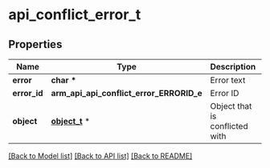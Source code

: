 # api_conflict_error_t

## Properties
Name | Type | Description | Notes
------------ | ------------- | ------------- | -------------
**error** | **char \*** | Error text | 
**error_id** | **arm_api_api_conflict_error_ERRORID_e** | Error ID | 
**object** | [**object_t**](.md) \* | Object that is conflicted with | [optional] 

[[Back to Model list]](../README.md#documentation-for-models) [[Back to API list]](../README.md#documentation-for-api-endpoints) [[Back to README]](../README.md)


